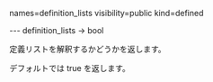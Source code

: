 names=definition_lists
visibility=public
kind=defined

--- definition_lists -> bool

定義リストを解釈するかどうかを返します。

デフォルトでは true を返します。

